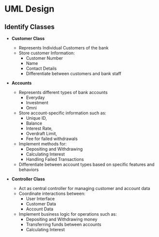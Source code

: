 # UML Design

## Identify Classes

- **Customer Class**
  - Represents Individual Customers of the bank
  - Store customer Information:
    - Customer Number
    - Name
    - Contact Details
    - Differentiate between customers and bank staff

- **Accounts**
  - Represents different types of bank accounts
    - Everyday
    - Investment
    - Omni
  - Store account-specific information such as:
    - Unique ID,
    - Balance
    - Interest Rate,
    - Overdraft Limit,
    - Fee for failed withdrawals
  - Implement methods for:
    - Depositing and Withdrawing
    - Calculating Interest
    - Handling Failed Transactions
  - Differentiate between account types based on specific features and behaviors

- **Controller Class**
  - Act as central controller for managing customer and account data
  - Coordinate interactions between:
    - User Interface
    - Customer Data
    - Account Data
  - Implement business logic for operations such as:
    - Depositing and Withdrawing money
    - Transferring funds between accounts
    - Calculating Interest
